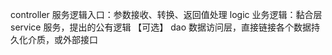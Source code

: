 controller  服务逻辑入口：参数接收、转换、返回值处理
logic  业务逻辑：黏合层
service 服务，提出的公有逻辑 【可选】
dao  数据访问层，直接链接各个数据持久化介质，或外部接口